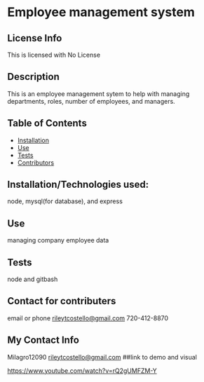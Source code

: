 # Employee management system
  ## License Info
This is licensed with No License 
  
  ## Description
  This is an employee management sytem to help with managing departments, roles, number of employees, and managers. 
  ## Table of Contents
  * [Installation](#installation)
  * [Use](#use)
  * [Tests](#tests)
  * [Contributors](#contributors)
  ## Installation/Technologies used:
  node, mysql(for database), and express
  ## Use
  managing company employee data
  ## Tests
  node and gitbash
  ## Contact for contributers
  email or phone rileytcostello@gmail.com 720-412-8870
  ## My Contact Info
  Milagro12090
  rileytcostello@gmail.com
  ##link to demo and visual
  
  https://www.youtube.com/watch?v=rQ2gUMFZM-Y
